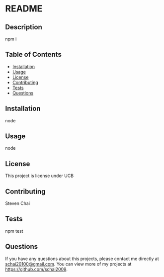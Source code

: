 # README
  
  ## Description 
  npm i
  ## Table of Contents
  * [Installation](#installation)
  * [Usage](#usage)
  * [License](#license)
  * [Contributing](#contributing)
  * [Tests](#tests)
  * [Questions](#questions)
  
  ## Installation 
  node
  ## Usage 
  node
  ## License 
  This project is license under UCB
  ## Contributing 
  Steven Chai
  ## Tests
  npm test
  ## Questions
  If you have any questions about this projects, please contact me directly at schai20100@gmail.com. You can view more of my projects at https://github.com/schai2009.
